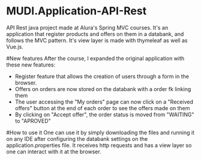 # MUDI.Application-API-Rest
API Rest java project made at Alura's Spring MVC courses. It's an application that register products and offers on them in a databank, and follows the MVC pattern. It's view layer is made with thymeleaf as well as Vue.js. 

#New features
After the course, I expanded the original application with these new features: 
- Register feature that allows the creation of users through a form in the browser.
- Offers on orders are now stored on the databank with a order fk linking them
- The user accessing the "My orders" page can now click on a "Received offers" button at the end of each order to see the offers made on them
- By clicking on "Accept offer", the order status is moved from "WAITING" to "APROVED"

#How to use it
One can use it by simply downloading the files and running it on any IDE after configuring the databank settings on the application.properties file. It receives http requests and has a view layer so one can interact with it at the browser.
